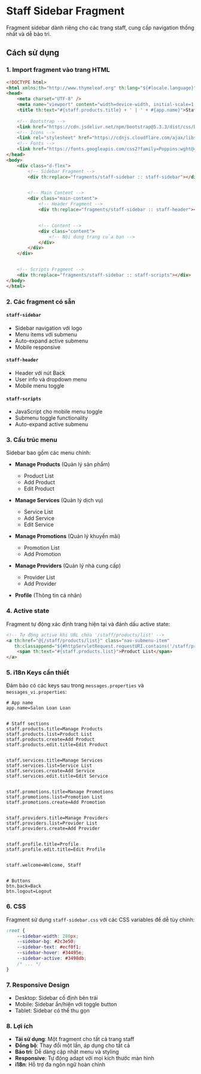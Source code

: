 # Staff Sidebar Fragment


Fragment sidebar dành riêng cho các trang staff, cung cấp navigation thống nhất và dễ bảo trì.


## Cách sử dụng


### 1. Import fragment vào trang HTML


```html
<!DOCTYPE html>
<html xmlns:th="http://www.thymeleaf.org" th:lang="${#locale.language}">
<head>
    <meta charset="UTF-8" />
    <meta name="viewport" content="width=device-width, initial-scale=1.0" />
    <title th:text="#{staff.products.title} + ' | ' + #{app.name}">Staff - Manage Products | Salon Loan Loan</title>
   
    <!-- Bootstrap -->
    <link href="https://cdn.jsdelivr.net/npm/bootstrap@5.3.3/dist/css/bootstrap.min.css" rel="stylesheet">
    <!-- Icons -->
    <link rel="stylesheet" href="https://cdnjs.cloudflare.com/ajax/libs/font-awesome/6.6.0/css/all.min.css" />
    <!-- Fonts -->
    <link href="https://fonts.googleapis.com/css2?family=Poppins:wght@400;500;600;700&family=Playfair+Display:wght@600;700&display=swap" rel="stylesheet">
</head>
<body>
    <div class="d-flex">
        <!-- Sidebar Fragment -->
        <div th:replace="fragments/staff-sidebar :: staff-sidebar"></div>


        <!-- Main Content -->
        <div class="main-content">
            <!-- Header Fragment -->
            <div th:replace="fragments/staff-sidebar :: staff-header"></div>


            <!-- Content -->
            <div class="content">
                <!-- Nội dung trang của bạn -->
            </div>
        </div>
    </div>


    <!-- Scripts Fragment -->
    <div th:replace="fragments/staff-sidebar :: staff-scripts"></div>
</body>
</html>
```


### 2. Các fragment có sẵn


#### `staff-sidebar`
- Sidebar navigation với logo
- Menu items với submenu
- Auto-expand active submenu
- Mobile responsive


#### `staff-header`
- Header với nút Back
- User info và dropdown menu
- Mobile menu toggle


#### `staff-scripts`
- JavaScript cho mobile menu toggle
- Submenu toggle functionality
- Auto-expand active submenu


### 3. Cấu trúc menu


Sidebar bao gồm các menu chính:


- **Manage Products** (Quản lý sản phẩm)
  - Product List
  - Add Product
  - Edit Product


- **Manage Services** (Quản lý dịch vụ)
  - Service List
  - Add Service
  - Edit Service


- **Manage Promotions** (Quản lý khuyến mãi)
  - Promotion List
  - Add Promotion


- **Manage Providers** (Quản lý nhà cung cấp)
  - Provider List
  - Add Provider


- **Profile** (Thông tin cá nhân)


### 4. Active state


Fragment tự động xác định trang hiện tại và đánh dấu active state:


```html
<!-- Tự động active khi URL chứa '/staff/products/list' -->
<a th:href="@{/staff/products/list}" class="nav-submenu-item"
   th:classappend="${#httpServletRequest.requestURI.contains('/staff/products/list')} ? 'active' : ''">
    <span th:text="#{staff.products.list}">Product List</span>
</a>
```


### 5. i18n Keys cần thiết


Đảm bảo có các keys sau trong `messages.properties` và `messages_vi.properties`:


```properties
# App name
app.name=Salon Loan Loan


# Staff sections
staff.products.title=Manage Products
staff.products.list=Product List
staff.products.create=Add Product
staff.products.edit.title=Edit Product


staff.services.title=Manage Services
staff.services.list=Service List
staff.services.create=Add Service
staff.services.edit.title=Edit Service


staff.promotions.title=Manage Promotions
staff.promotions.list=Promotion List
staff.promotions.create=Add Promotion


staff.providers.title=Manage Providers
staff.providers.list=Provider List
staff.providers.create=Add Provider


staff.profile.title=Profile
staff.profile.edit.title=Edit Profile


staff.welcome=Welcome, Staff


# Buttons
btn.back=Back
btn.logout=Logout
```


### 6. CSS


Fragment sử dụng `staff-sidebar.css` với các CSS variables để dễ tùy chỉnh:


```css
:root {
    --sidebar-width: 280px;
    --sidebar-bg: #2c3e50;
    --sidebar-text: #ecf0f1;
    --sidebar-hover: #34495e;
    --sidebar-active: #3498db;
    /* ... */
}
```


### 7. Responsive Design


- Desktop: Sidebar cố định bên trái
- Mobile: Sidebar ẩn/hiện với toggle button
- Tablet: Sidebar có thể thu gọn


### 8. Lợi ích


- **Tái sử dụng**: Một fragment cho tất cả trang staff
- **Đồng bộ**: Thay đổi một lần, áp dụng cho tất cả
- **Bảo trì**: Dễ dàng cập nhật menu và styling
- **Responsive**: Tự động adapt với mọi kích thước màn hình
- **i18n**: Hỗ trợ đa ngôn ngữ hoàn chỉnh